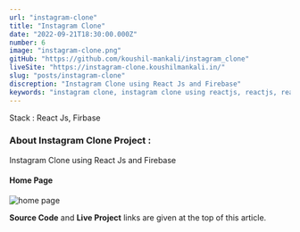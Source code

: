 ```yaml
---
url: "instagram-clone"
title: "Instagram Clone"
date: "2022-09-21T18:30:00.000Z"
number: 6
image: "instagram-clone.png"
gitHub: "https://github.com/koushil-mankali/instagram_clone"
liveSite: "https://instagram-clone.koushilmankali.in/"
slug: "posts/instagram-clone"
discreption: "Instagram Clone using React Js and Firebase"
keywords: "instagram clone, instagram clone using reactjs, reactjs, react, firebase, koushil, koushil mankali"
---
```


Stack : React Js, Firbase

### About Instagram Clone Project :

Instagram Clone using React Js and Firebase

#### Home Page

![home page](/Images/postImages/instagram-clone.png)

**Source Code** and **Live Project** links are given at the top of this article.
